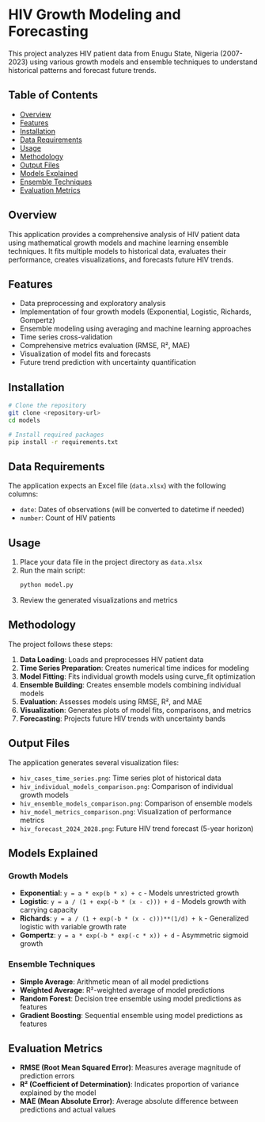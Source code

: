 # HIV Growth Modeling and Forecasting

This project analyzes HIV patient data from Enugu State, Nigeria (2007-2023) using various growth models and ensemble techniques to understand historical patterns and forecast future trends.

## Table of Contents
- [Overview](#overview)
- [Features](#features)
- [Installation](#installation)
- [Data Requirements](#data-requirements)
- [Usage](#usage)
- [Methodology](#methodology)
- [Output Files](#output-files)
- [Models Explained](#models-explained)
- [Ensemble Techniques](#ensemble-techniques)
- [Evaluation Metrics](#evaluation-metrics)

## Overview

This application provides a comprehensive analysis of HIV patient data using mathematical growth models and machine learning ensemble techniques. It fits multiple models to historical data, evaluates their performance, creates visualizations, and forecasts future HIV trends.

## Features

- Data preprocessing and exploratory analysis
- Implementation of four growth models (Exponential, Logistic, Richards, Gompertz)
- Ensemble modeling using averaging and machine learning approaches
- Time series cross-validation
- Comprehensive metrics evaluation (RMSE, R², MAE)
- Visualization of model fits and forecasts
- Future trend prediction with uncertainty quantification

## Installation

```bash
# Clone the repository
git clone <repository-url>
cd models

# Install required packages
pip install -r requirements.txt
```

## Data Requirements

The application expects an Excel file (`data.xlsx`) with the following columns:
- `date`: Dates of observations (will be converted to datetime if needed)
- `number`: Count of HIV patients

## Usage

1. Place your data file in the project directory as `data.xlsx`
2. Run the main script:
   ```bash
   python model.py
   ```
3. Review the generated visualizations and metrics

## Methodology

The project follows these steps:
1. **Data Loading**: Loads and preprocesses HIV patient data
2. **Time Series Preparation**: Creates numerical time indices for modeling
3. **Model Fitting**: Fits individual growth models using curve_fit optimization
4. **Ensemble Building**: Creates ensemble models combining individual models
5. **Evaluation**: Assesses models using RMSE, R², and MAE
6. **Visualization**: Generates plots of model fits, comparisons, and metrics
7. **Forecasting**: Projects future HIV trends with uncertainty bands

## Output Files

The application generates several visualization files:
- `hiv_cases_time_series.png`: Time series plot of historical data
- `hiv_individual_models_comparison.png`: Comparison of individual growth models
- `hiv_ensemble_models_comparison.png`: Comparison of ensemble models
- `hiv_model_metrics_comparison.png`: Visualization of performance metrics
- `hiv_forecast_2024_2028.png`: Future HIV trend forecast (5-year horizon)

## Models Explained

### Growth Models
- **Exponential**: `y = a * exp(b * x) + c` - Models unrestricted growth
- **Logistic**: `y = a / (1 + exp(-b * (x - c))) + d` - Models growth with carrying capacity
- **Richards**: `y = a / (1 + exp(-b * (x - c)))**(1/d) + k` - Generalized logistic with variable growth rate
- **Gompertz**: `y = a * exp(-b * exp(-c * x)) + d` - Asymmetric sigmoid growth

### Ensemble Techniques

- **Simple Average**: Arithmetic mean of all model predictions
- **Weighted Average**: R²-weighted average of model predictions
- **Random Forest**: Decision tree ensemble using model predictions as features
- **Gradient Boosting**: Sequential ensemble using model predictions as features

## Evaluation Metrics

- **RMSE (Root Mean Squared Error)**: Measures average magnitude of prediction errors
- **R² (Coefficient of Determination)**: Indicates proportion of variance explained by the model
- **MAE (Mean Absolute Error)**: Average absolute difference between predictions and actual values
